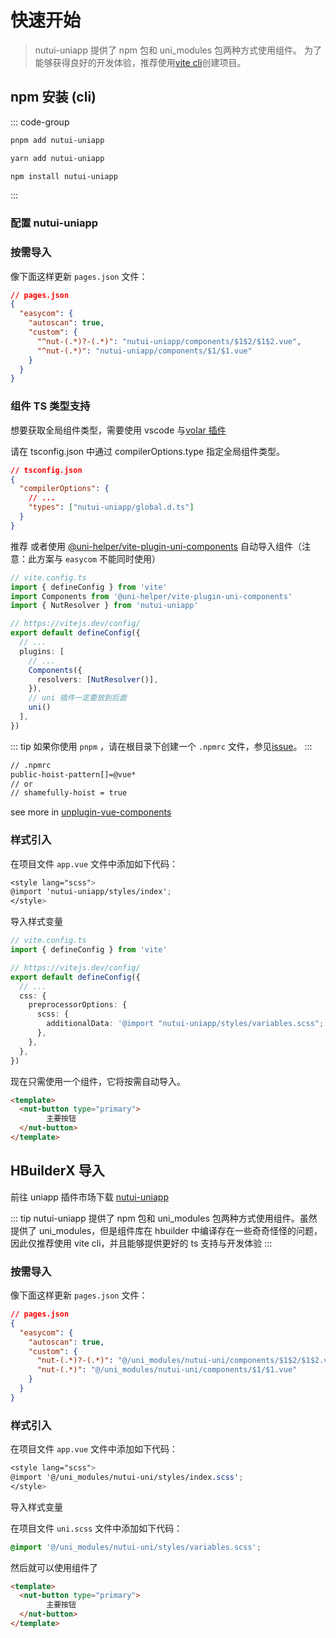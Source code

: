 # 快速开始

> nutui-uniapp 提供了 npm 包和 uni_modules 包两种方式使用组件。
> 为了能够获得良好的开发体验，推荐使用[vite cli](https://uniapp.dcloud.net.cn/quickstart-cli.html#install-vue-cli)创建项目。

## npm 安装 (cli)

 ::: code-group

  ```bash [pnpm]
  pnpm add nutui-uniapp
  ```

  ```bash [yarn]
  yarn add nutui-uniapp
  ```

  ```bash [npm]
  npm install nutui-uniapp
  ```

  :::

### 配置 nutui-uniapp

### 按需导入

像下面这样更新 `pages.json` 文件：

```json
// pages.json
{
  "easycom": {
    "autoscan": true,
    "custom": {
      "^nut-(.*)?-(.*)": "nutui-uniapp/components/$1$2/$1$2.vue",
      "^nut-(.*)": "nutui-uniapp/components/$1/$1.vue"
    }
  }
}
```

### 组件 TS 类型支持

想要获取全局组件类型，需要使用 vscode 与[volar 插件](https://cn.vuejs.org/guide/typescript/overview.html#volar-takeover-mode)

请在 tsconfig.json 中通过 compilerOptions.type 指定全局组件类型。

```json
// tsconfig.json
{
  "compilerOptions": {
    // ...
    "types": ["nutui-uniapp/global.d.ts"]
  }
}
```

<Badge type="tip">推荐</Badge> 或者使用 [@uni-helper/vite-plugin-uni-components](https://github.com/uni-helper/vite-plugin-uni-components) 自动导入组件（注意：此方案与 `easycom` 不能同时使用）

```ts
// vite.config.ts
import { defineConfig } from 'vite'
import Components from '@uni-helper/vite-plugin-uni-components'
import { NutResolver } from 'nutui-uniapp'

// https://vitejs.dev/config/
export default defineConfig({
  // ...
  plugins: [
    // ...
    Components({
      resolvers: [NutResolver()],
    }),
    // uni 插件一定要放到后面
    uni()
  ],
})
```

::: tip
如果你使用 `pnpm` ，请在根目录下创建一个 `.npmrc` 文件，参见[issue](https://github.com/antfu/unplugin-vue-components/issues/389)。
:::

```bash
// .npmrc
public-hoist-pattern[]=@vue*
// or
// shamefully-hoist = true
```

see more in [unplugin-vue-components](https://github.com/antfu/unplugin-vue-components#installation)

### 样式引入

<!-- 组件库与 uniapp 都依赖 sass，请先安装 sass -->

在项目文件 `app.vue` 文件中添加如下代码：

```scss
<style lang="scss">
@import 'nutui-uniapp/styles/index';
</style>
```

导入样式变量

```ts
// vite.config.ts
import { defineConfig } from 'vite'

// https://vitejs.dev/config/
export default defineConfig({
  // ...
  css: {
    preprocessorOptions: {
      scss: {
        additionalData: '@import "nutui-uniapp/styles/variables.scss";',
      },
    },
  },
})
```

现在只需使用一个组件，它将按需自动导入。

```html
<template>
  <nut-button type="primary">
        主要按钮
  </nut-button>
</template>
```

## HBuilderX 导入

前往 uniapp 插件市场下载 [nutui-uniapp](https://ext.dcloud.net.cn/plugin?id=13491)

::: tip
nutui-uniapp 提供了 npm 包和 uni_modules 包两种方式使用组件。虽然提供了 uni_modules，但是组件库在 hbuilder 中编译存在一些奇奇怪怪的问题，因此仅推荐使用 vite cli，并且能够提供更好的 ts 支持与开发体验
:::
### 按需导入

像下面这样更新 `pages.json` 文件：

```json
// pages.json
{
  "easycom": {
    "autoscan": true,
    "custom": {
      "nut-(.*)?-(.*)": "@/uni_modules/nutui-uni/components/$1$2/$1$2.vue",
      "nut-(.*)": "@/uni_modules/nutui-uni/components/$1/$1.vue"
    }
  }
}
```

### 样式引入

<!-- 组件库与 uniapp 都依赖 sass，请先安装 sass -->

在项目文件 `app.vue` 文件中添加如下代码：

```scss
<style lang="scss">
@import '@/uni_modules/nutui-uni/styles/index.scss';
</style>
```

导入样式变量

在项目文件 `uni.scss` 文件中添加如下代码：

```scss
@import '@/uni_modules/nutui-uni/styles/variables.scss';
```

然后就可以使用组件了

```html
<template>
  <nut-button type="primary">
        主要按钮
  </nut-button>
</template>
```
